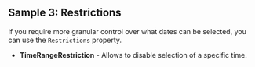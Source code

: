 ## Sample 3: Restrictions

If you require more granular control over what dates can be selected, you can use the `Restrictions` property.

- **TimeRangeRestriction** - Allows to disable selection of a specific time.
